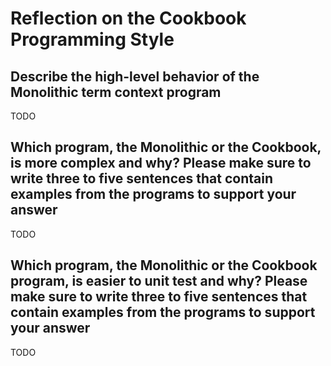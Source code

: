 # Reflection on the Cookbook Programming Style

## Describe the high-level behavior of the Monolithic term context program

TODO

## Which program, the Monolithic or the Cookbook, is more complex and why? Please make sure to write three to five sentences that contain examples from the programs to support your answer

TODO

## Which program, the Monolithic or the Cookbook program, is easier to unit test and why? Please make sure to write three to five sentences that contain examples from the programs to support your answer

TODO
